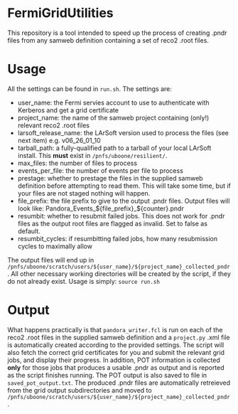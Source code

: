 # FermiGridUtilities

This repository is a tool intended to speed up the process of creating .pndr files from any samweb definition containing a set of reco2 .root files.

# Usage

All the settings can be found in `run.sh`. The settings are:
* user_name: the Fermi servies account to use to authenticate with Kerberos and get a grid certificate
* project_name: the name of the samweb project containing (only!) relevant reco2 .root files
* larsoft_release_name: the LArSoft version used to process the files (see next item) e.g. v06_26_01_10
* tarball_path: a fully-qualified path to a tarball of your local LArSoft install. This **must** exist in `/pnfs/uboone/resilient/`.
* max_files: the number of files to process
* events_per_file: the number of events per file to process
* prestage: whether to prestage the files in the supplied samweb definition before attempting to read them. This will take some time, but if your files are not staged nothing will happen.
* file_prefix: the file prefix to give to the output .pndr files. Output files will look like: Pandora_Events_${file_prefix}_${counter}.pndr
* resumbit: whether to resubmit failed jobs. This does not work for .pndr files as the output root files are flagged as invalid. Set to false as default.
* resumbit_cycles: if resumbitting failed jobs, how many resubmission cycles to maximally allow

The output files will end up in `/pnfs/uboone/scratch/users/${user_name}/${project_name}_collected_pndr`. All other necessary working directories will be created by the script, if they do not already exist. Usage is simply: `source run.sh`

# Output

What happens practically is that `pandora_writer.fcl` is run on each of the reco2 .root files in the supplied samweb definition and a `project.py` .xml file is automatically created according to the provided settings. The script will also fetch the correct grid certificates for you and submit the relevant grid jobs, and display their progress. In addition, POT information is collected **only** for those jobs that produces a usable .pndr as output and is reported as the script finishes running. The POT output is also saved to file in `saved_pot_output.txt`. The produced .pndr files are automatically retreieved from the grid output subdirectories and moved to `/pnfs/uboone/scratch/users/${user_name}/${project_name}_collected_pndr`.
